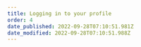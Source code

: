 ```yaml
---
title: Logging in to your profile
order: 4
date_published: 2022-09-28T07:10:51.981Z
date_modified: 2022-09-28T07:10:51.988Z
---
```

